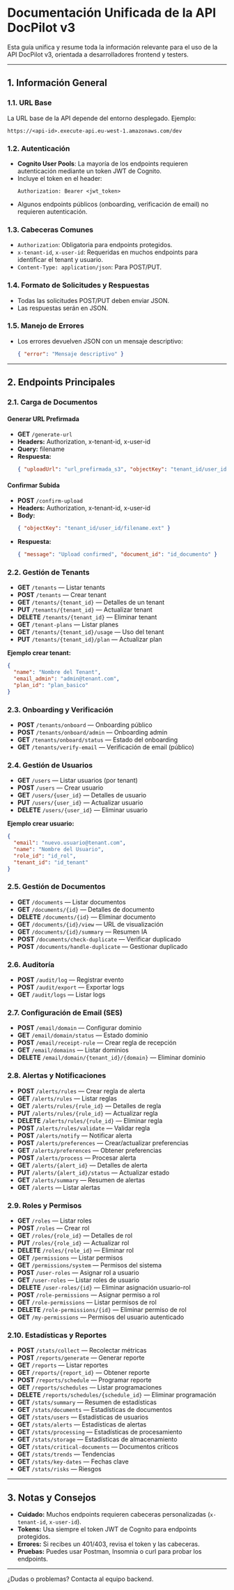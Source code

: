 # Documentación Unificada de la API DocPilot v3

Esta guía unifica y resume toda la información relevante para el uso de la API DocPilot v3, orientada a desarrolladores frontend y testers.

---

## 1. Información General

### 1.1. URL Base
La URL base de la API depende del entorno desplegado. Ejemplo:
```
https://<api-id>.execute-api.eu-west-1.amazonaws.com/dev
```

### 1.2. Autenticación
- **Cognito User Pools**: La mayoría de los endpoints requieren autenticación mediante un token JWT de Cognito.
- Incluye el token en el header:
  ```
  Authorization: Bearer <jwt_token>
  ```
- Algunos endpoints públicos (onboarding, verificación de email) no requieren autenticación.

### 1.3. Cabeceras Comunes
- `Authorization`: Obligatoria para endpoints protegidos.
- `x-tenant-id`, `x-user-id`: Requeridas en muchos endpoints para identificar el tenant y usuario.
- `Content-Type: application/json`: Para POST/PUT.

### 1.4. Formato de Solicitudes y Respuestas
- Todas las solicitudes POST/PUT deben enviar JSON.
- Las respuestas serán en JSON.

### 1.5. Manejo de Errores
- Los errores devuelven JSON con un mensaje descriptivo:
  ```json
  { "error": "Mensaje descriptivo" }
  ```

---

## 2. Endpoints Principales

### 2.1. Carga de Documentos

#### Generar URL Prefirmada
- **GET** `/generate-url`
- **Headers:** Authorization, x-tenant-id, x-user-id
- **Query:** filename
- **Respuesta:**
  ```json
  { "uploadUrl": "url_prefirmada_s3", "objectKey": "tenant_id/user_id/filename.ext" }
  ```

#### Confirmar Subida
- **POST** `/confirm-upload`
- **Headers:** Authorization, x-tenant-id, x-user-id
- **Body:**
  ```json
  { "objectKey": "tenant_id/user_id/filename.ext" }
  ```
- **Respuesta:**
  ```json
  { "message": "Upload confirmed", "document_id": "id_documento" }
  ```

### 2.2. Gestión de Tenants

- **GET** `/tenants` — Listar tenants
- **POST** `/tenants` — Crear tenant
- **GET** `/tenants/{tenant_id}` — Detalles de un tenant
- **PUT** `/tenants/{tenant_id}` — Actualizar tenant
- **DELETE** `/tenants/{tenant_id}` — Eliminar tenant
- **GET** `/tenant-plans` — Listar planes
- **GET** `/tenants/{tenant_id}/usage` — Uso del tenant
- **PUT** `/tenants/{tenant_id}/plan` — Actualizar plan

**Ejemplo crear tenant:**
```json
{
  "name": "Nombre del Tenant",
  "email_admin": "admin@tenant.com",
  "plan_id": "plan_basico"
}
```

### 2.3. Onboarding y Verificación

- **POST** `/tenants/onboard` — Onboarding público
- **POST** `/tenants/onboard/admin` — Onboarding admin
- **GET** `/tenants/onboard/status` — Estado del onboarding
- **GET** `/tenants/verify-email` — Verificación de email (público)

### 2.4. Gestión de Usuarios

- **GET** `/users` — Listar usuarios (por tenant)
- **POST** `/users` — Crear usuario
- **GET** `/users/{user_id}` — Detalles de usuario
- **PUT** `/users/{user_id}` — Actualizar usuario
- **DELETE** `/users/{user_id}` — Eliminar usuario

**Ejemplo crear usuario:**
```json
{
  "email": "nuevo.usuario@tenant.com",
  "name": "Nombre del Usuario",
  "role_id": "id_rol",
  "tenant_id": "id_tenant"
}
```

### 2.5. Gestión de Documentos

- **GET** `/documents` — Listar documentos
- **GET** `/documents/{id}` — Detalles de documento
- **DELETE** `/documents/{id}` — Eliminar documento
- **GET** `/documents/{id}/view` — URL de visualización
- **GET** `/documents/{id}/summary` — Resumen IA
- **POST** `/documents/check-duplicate` — Verificar duplicado
- **POST** `/documents/handle-duplicate` — Gestionar duplicado

### 2.6. Auditoría

- **POST** `/audit/log` — Registrar evento
- **POST** `/audit/export` — Exportar logs
- **GET** `/audit/logs` — Listar logs

### 2.7. Configuración de Email (SES)

- **POST** `/email/domain` — Configurar dominio
- **GET** `/email/domain/status` — Estado dominio
- **POST** `/email/receipt-rule` — Crear regla de recepción
- **GET** `/email/domains` — Listar dominios
- **DELETE** `/email/domain/{tenant_id}/{domain}` — Eliminar dominio

### 2.8. Alertas y Notificaciones

- **POST** `/alerts/rules` — Crear regla de alerta
- **GET** `/alerts/rules` — Listar reglas
- **GET** `/alerts/rules/{rule_id}` — Detalles de regla
- **PUT** `/alerts/rules/{rule_id}` — Actualizar regla
- **DELETE** `/alerts/rules/{rule_id}` — Eliminar regla
- **POST** `/alerts/rules/validate` — Validar regla
- **POST** `/alerts/notify` — Notificar alerta
- **POST** `/alerts/preferences` — Crear/actualizar preferencias
- **GET** `/alerts/preferences` — Obtener preferencias
- **POST** `/alerts/process` — Procesar alerta
- **GET** `/alerts/{alert_id}` — Detalles de alerta
- **PUT** `/alerts/{alert_id}/status` — Actualizar estado
- **GET** `/alerts/summary` — Resumen de alertas
- **GET** `/alerts` — Listar alertas

### 2.9. Roles y Permisos

- **GET** `/roles` — Listar roles
- **POST** `/roles` — Crear rol
- **GET** `/roles/{role_id}` — Detalles de rol
- **PUT** `/roles/{role_id}` — Actualizar rol
- **DELETE** `/roles/{role_id}` — Eliminar rol
- **GET** `/permissions` — Listar permisos
- **GET** `/permissions/system` — Permisos del sistema
- **POST** `/user-roles` — Asignar rol a usuario
- **GET** `/user-roles` — Listar roles de usuario
- **DELETE** `/user-roles/{id}` — Eliminar asignación usuario-rol
- **POST** `/role-permissions` — Asignar permiso a rol
- **GET** `/role-permissions` — Listar permisos de rol
- **DELETE** `/role-permissions/{id}` — Eliminar permiso de rol
- **GET** `/my-permissions` — Permisos del usuario autenticado

### 2.10. Estadísticas y Reportes

- **POST** `/stats/collect` — Recolectar métricas
- **POST** `/reports/generate` — Generar reporte
- **GET** `/reports` — Listar reportes
- **GET** `/reports/{report_id}` — Obtener reporte
- **POST** `/reports/schedule` — Programar reporte
- **GET** `/reports/schedules` — Listar programaciones
- **DELETE** `/reports/schedules/{schedule_id}` — Eliminar programación
- **GET** `/stats/summary` — Resumen de estadísticas
- **GET** `/stats/documents` — Estadísticas de documentos
- **GET** `/stats/users` — Estadísticas de usuarios
- **GET** `/stats/alerts` — Estadísticas de alertas
- **GET** `/stats/processing` — Estadísticas de procesamiento
- **GET** `/stats/storage` — Estadísticas de almacenamiento
- **GET** `/stats/critical-documents` — Documentos críticos
- **GET** `/stats/trends` — Tendencias
- **GET** `/stats/key-dates` — Fechas clave
- **GET** `/stats/risks` — Riesgos

---

## 3. Notas y Consejos

- **Cuidado:** Muchos endpoints requieren cabeceras personalizadas (`x-tenant-id`, `x-user-id`).
- **Tokens:** Usa siempre el token JWT de Cognito para endpoints protegidos.
- **Errores:** Si recibes un 401/403, revisa el token y las cabeceras.
- **Pruebas:** Puedes usar Postman, Insomnia o curl para probar los endpoints.

---

¿Dudas o problemas? Contacta al equipo backend. 